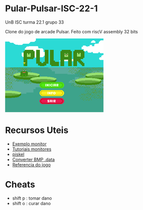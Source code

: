 # Pular-Pulsar-ISC-22-1
UnB ISC turma 22.1 grupo 33

Clone do jogo de arcade Pulsar. Feito com riscV assembly 32 bits

![Menu do jogo](https://github.com/0xturazzi/Pular-Pulsar-ISC-22-1/blob/main/art/png/menu.png)

# Recursos Uteis
- [Exemplo monitor](https://github.com/davipatury/tutorial-riscv-dynamic-print)
- [Tutoriais monitores](https://www.youtube.com/watch?v=tx9t2hGWWko&list=PLL0Kob75DU32afhLBN5nY2KzOJ5k6lw-Q&index=3)
- [piskel](https://www.piskelapp.com)
- [Converter BMP .data](https://github.com/gss214/Gerenciador-de-Conversao)
- [Referencia do jogo](https://www.youtube.com/watch?v=BTbygumOaWU)

# Cheats
- shift p : tomar dano
- shift o : curar dano